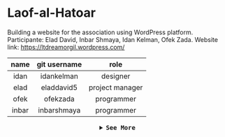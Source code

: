 <p align="center">

# Laof-al-Hatoar

Building a website for the association using WordPress platform.
Participante: Elad David, Inbar Shmaya, Idan Kelman, Ofek Zada.
Website link: https://ltdreamorgil.wordpress.com/


  | name  |git username  | role |
| :------------:|:---------------:| :-----:|
| idan      | idankelman | designer |
| elad      | eladdavid5        |   project manager  |
| ofek | ofekzada        |    programmer |
| inbar | inbarshmaya        |    programmer |
  
  </p>
  
  <details align="center">

<summary> <b> <samp>See More</samp></b></summary>
<samp>
  
  </samp>
  </details>
